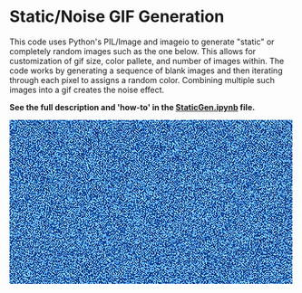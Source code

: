 # Static/Noise GIF Generation

This code uses Python's PIL/Image and imageio to generate "static" or completely random images such as the one below. This allows for customization of gif size, color pallete, and number of images within. The code works by generating a sequence of blank images and then iterating through each pixel to assigns a random color. Combining multiple such images into a gif creates the noise effect. 

**See the full description and 'how-to' in the [StaticGen.ipynb](StaticGen.ipynb) file.**   

![SegmentLocal](NoiseExample.gif "Noise")
